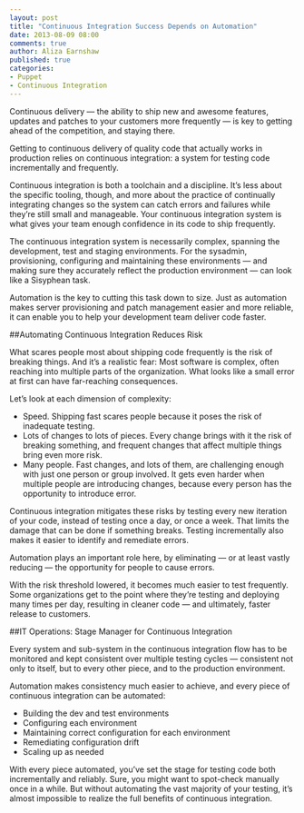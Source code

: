 ```yaml
---
layout: post
title: "Continuous Integration Success Depends on Automation"
date: 2013-08-09 08:00
comments: true
author: Aliza Earnshaw
published: true
categories: 
- Puppet
- Continuous Integration
---
```

Continuous delivery — the ability to ship new and awesome features, updates and patches to your customers more frequently — is key to getting ahead of the competition, and staying there.

Getting to continuous delivery of quality code that actually works in production relies on continuous integration: a system for testing code incrementally and frequently.

Continuous integration is both a toolchain and a discipline. It’s less about the specific tooling, though, and more about the practice of continually integrating changes so the system can catch errors and failures while they’re still small and manageable. Your continuous integration system is what gives your team enough confidence in its code to ship frequently.<!--More-->

The continuous integration system is necessarily complex, spanning the development, test and staging environments. For the sysadmin, provisioning, configuring and maintaining these environments — and making sure they accurately reflect the production environment — can look like a Sisyphean task.

Automation is the key to cutting this task down to size. Just as automation makes server provisioning and patch management easier and more reliable, it can enable you to help your development team deliver code faster.

##Automating Continuous Integration Reduces Risk

What scares people most about shipping code frequently is the risk of breaking things. And it’s a realistic fear: Most software is complex, often reaching into multiple parts of the organization. What looks like a small error at first can have far-reaching consequences.

Let’s look at each dimension of complexity:

* Speed. Shipping fast scares people because it poses the risk of inadequate testing.
* Lots of changes to lots of pieces. Every change brings with it the risk of breaking something, and frequent changes that affect multiple things bring even more risk.
* Many people. Fast changes, and lots of them, are challenging enough with just one person or group involved. It gets even harder when multiple people are introducing changes, because every person has the opportunity to introduce error.

Continuous integration mitigates these risks by testing every new iteration of your code, instead of testing once a day, or once a week. That limits the damage that can be done if something breaks. Testing incrementally also makes it easier to identify and remediate errors.

Automation plays an important role here, by eliminating — or at least vastly reducing — the opportunity for people to cause errors.

With the risk threshold lowered, it becomes much easier to test frequently. Some organizations get to the point where they’re testing and deploying many times per day, resulting in cleaner code — and ultimately, faster release to customers.

##IT Operations: Stage Manager for Continuous Integration

Every system and sub-system in the continuous integration flow has to be monitored and kept consistent over multiple testing cycles — consistent not only to itself, but to every other piece, and to the production environment.

Automation makes consistency much easier to achieve, and every piece of continuous integration can be automated:

* Building the dev and test environments
* Configuring each environment
* Maintaining correct configuration for each environment
* Remediating configuration drift
* Scaling up as needed

With every piece automated, you’ve set the stage for testing code both incrementally and reliably. Sure, you might want to spot-check manually once in a while. But without automating the vast majority of your testing, it’s almost impossible to realize the full benefits of continuous integration.
